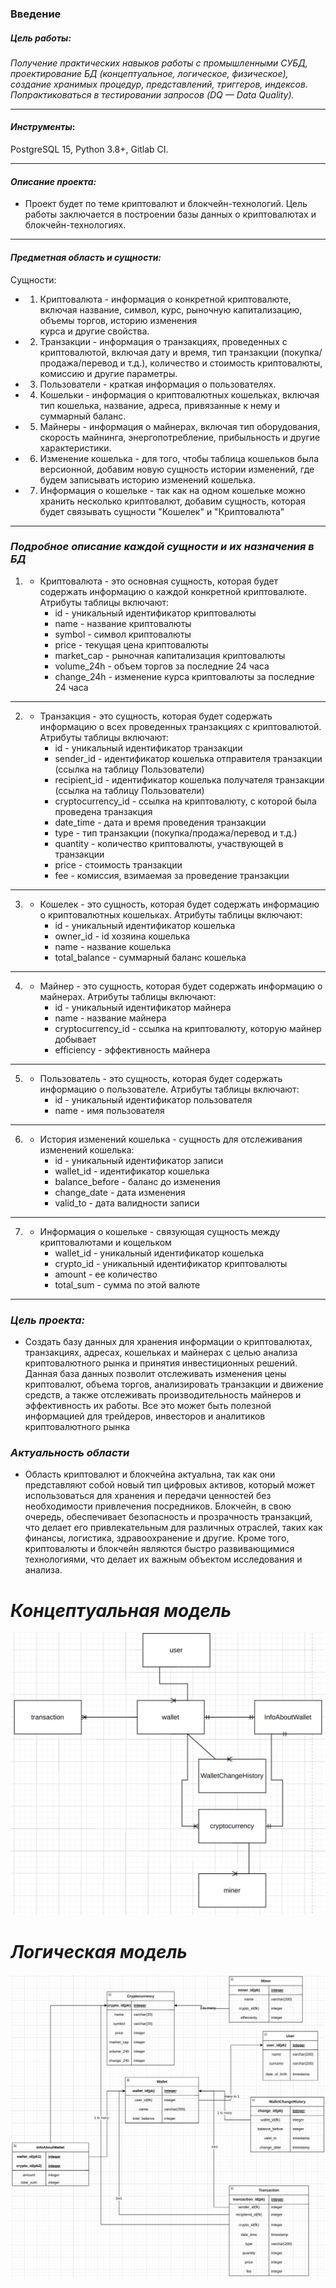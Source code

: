 ### Введение

##### ***Цель работы:***
  *Получение практических навыков работы с промышленными СУБД, проектирование
БД (концептуальное, логическое, физическое), создание хранимых процедур, представлений,
триггеров, индексов. Попрактиковаться в тестировании запросов (DQ — Data Quality).*

-------
#### ***Инструменты***:
 PostgreSQL 15, Python 3.8+, Gitlab CI.

--------
 #### ***Описание проекта:***


* Проект будет по теме криптовалют и блокчейн-технологий. Цель работы заключается в построении базы данных o криптовалютах и блокчейн-технологиях.

----------

#### ***Предметная область и сущности:***


Сущности:

*    1. Криптовалюта - информация о конкретной криптовалюте, включая название, символ, курс, рыночную капитализацию, объемы торгов, историю изменения       
        курса и другие свойства.

*    2. Транзакции - информация о транзакциях, проведенных с криптовалютой, включая дату и время, 
        тип транзакции (покупка/продажа/перевод и т.д.), количество и стоимость криптовалюты, комиссию и другие параметры.

*    3. Пользователи - краткая информация о пользователях.

*    4. Кошельки - информация о криптовалютных кошельках, включая тип кошелька, название, адреса, привязанные к нему и суммарный баланс.

*    5. Майнеры - информация о майнерах, включая тип оборудования, скорость майнинга, энергопотребление, прибыльность и другие характеристики.

*    6. Изменение кошелька - для того, чтобы таблица кошельков была версионной, добавим новую сущность истории изменений, где будем записывать историю        изменений кошелька.

*    7. Информация о кошельке - так как на одном кошельке можно хранить несколько криптовалют, добавим сущность, которая будет связывать сущности "Кошелек" и "Криптовалюта"

-------

### ***Подробное описание каждой сущности и их назначения в БД***

1. * Криптовалюта - это основная сущность, которая будет содержать информацию о каждой конкретной криптовалюте. Атрибуты таблицы включают:
        * id - уникальный идентификатор криптовалюты
        * name - название криптовалюты
        * symbol - символ криптовалюты
        * price - текущая цена криптовалюты
        * market_cap - рыночная капитализация криптовалюты
        * volume_24h - объем торгов за последние 24 часа
        * change_24h - изменение курса криптовалюты за последние 24 часа

------

2. * Транзакция - это сущность, которая будет содержать информацию о всех проведенных транзакциях с криптовалютой. Атрибуты таблицы включают:
        * id - уникальный идентификатор транзакции
        * sender_id - идентификатор кошелька отправителя транзакции (ссылка на таблицу Пользователи)
        * recipient_id - идентификатор кошелька получателя транзакции (ссылка на таблицу Пользователи)
        * cryptocurrency_id - ссылка на криптовалюту, с которой была проведена транзакция
        * date_time - дата и время проведения транзакции
        * type - тип транзакции (покупка/продажа/перевод и т.д.)
        * quantity - количество криптовалюты, участвующей в транзакции
        * price - стоимость транзакции
        * fee - комиссия, взимаемая за проведение транзакции

-------

3. * Кошелек - это сущность, которая будет содержать информацию о криптовалютных кошельках. Атрибуты таблицы включают:
        * id - уникальный идентификатор кошелька
        * owner_id - id хозяина кошелька
        * name - название кошелька
        * total_balance - суммарный баланс кошелька

--------

4. * Майнер - это сущность, которая будет содержать информацию о майнерах. Атрибуты таблицы включают:
        * id - уникальный идентификатор майнера
        * name - название майнера
        * cryptocurrency_id - ссылка на криптовалюту, которую майнер добывает
        * efficiency - эффективность майнера
-----
5. * Пользователь - это сущность, которая будет содержать информацию о пользователе. Атрибуты таблицы включают:
        * id - уникальный идентификатор пользователя
        * name - имя пользователя
-------
6. * История изменений кошелька - сущность для отслеживания изменений кошелька:
        * id - уникальный идентификатор записи
        * wallet_id - идентификатор кошелька
        * balance_before - баланс до изменения
        * change_date - дата изменения
        * valid_to - дата валидности записи
-----
7. * Информация о кошельке - связующая сущность между криптовалютами и кощельком
        * wallet_id - уникальный идентификатор кошелька
        * crypto_id - уникальный идентификатор криптовалюты
        * amount - ее количество
        * total_sum - сумма по этой валюте
------ 

### ***Цель проекта:***

 *    Cоздать базу данных для хранения информации о криптовалютах, транзакциях, адресах, кошельках и майнерах с целью анализа криптовалютного рынка и принятия инвестиционных решений. Данная база данных позволит отслеживать изменения цены криптовалют, объема торгов, анализировать транзакции и движение средств, а также отслеживать производительность майнеров и эффективность их работы. Все это может быть полезной информацией для трейдеров, инвесторов и аналитиков криптовалютного рынка



 ### ***Актуальность области***


*    Область криптовалют и блокчейна актуальна, так как они представляют собой новый тип цифровых активов, который может использоваться для хранения и передачи ценностей без необходимости привлечения посредников. Блокчейн, в свою очередь, обеспечивает безопасность и прозрачность транзакций, что делает его привлекательным для различных отраслей, таких как финансы, логистика, здравоохранение и другие. Кроме того, криптовалюты и блокчейн являются быстро развивающимися технологиями, что делает их важным объектом исследования и анализа.

# ***Концептуальная модель***

![diagram](./docs/conceptual-model.png)


# ***Логическая модель***

![diagram2](./docs/logical-model.png)
